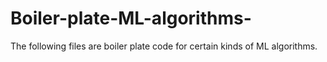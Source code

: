 # Boiler-plate-ML-algorithms-
The following files are boiler plate code for certain kinds of ML algorithms. 
